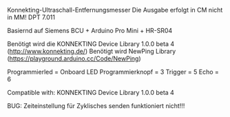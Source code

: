 Konnekting-Ultraschall-Entfernungsmesser
Die Ausgabe erfolgt in CM nicht in MM!
DPT 7.011

Basiernd auf Siemens BCU + Arduino Pro Mini + HR-SR04


Benötigt wird die KONNEKTING Device Library 1.0.0 beta 4 (http://www.konnekting.de/)
Benötigt wird NewPing Library (https://playground.arduino.cc/Code/NewPing)

Programmierled 		= Onboard LED
Programmierknopf 	= 3
Trigger				= 5
Echo				= 6

Compatible with: KONNEKTING Device Library 1.0.0 beta 4


BUG: Zeiteinstellung für Zyklisches senden funktioniert nicht!!!


